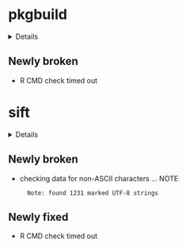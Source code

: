 # pkgbuild

<details>

* Version: 1.3.1
* GitHub: https://github.com/r-lib/pkgbuild
* Source code: https://github.com/cran/pkgbuild
* Date/Publication: 2021-12-20 13:00:02 UTC
* Number of recursive dependencies: 44

Run `revdep_details(, "pkgbuild")` for more info

</details>

## Newly broken

*   R CMD check timed out
    

# sift

<details>

* Version: 0.1.0
* GitHub: NA
* Source code: https://github.com/cran/sift
* Date/Publication: 2021-07-05 09:10:02 UTC
* Number of recursive dependencies: 81

Run `revdep_details(, "sift")` for more info

</details>

## Newly broken

*   checking data for non-ASCII characters ... NOTE
    ```
      Note: found 1231 marked UTF-8 strings
    ```

## Newly fixed

*   R CMD check timed out
    

